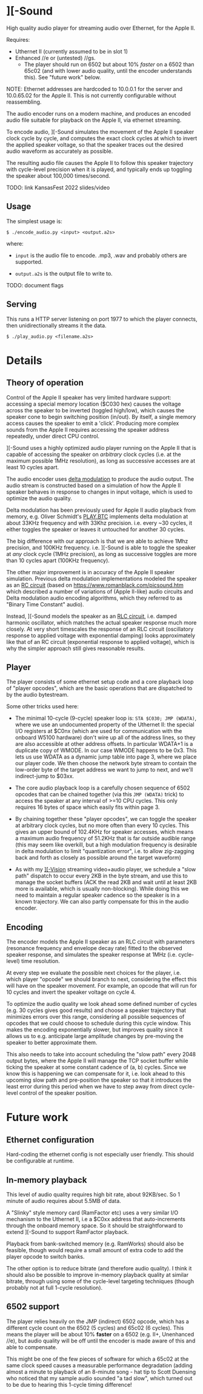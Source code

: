 # ][-Sound

High quality audio player for streaming audio over Ethernet, for the Apple II.

Requires:
*  Uthernet II (currently assumed to be in slot 1)
*  Enhanced //e or (untested) //gs.  
    * The player should run on 6502 but about 10% _faster_ on a 6502 than 65c02 (and with lower audio quality, until
    the encoder understands this).  See "future work" below.

NOTE: Ethernet addresses are hardcoded to 10.0.0.1 for the server and 10.0.65.02 for the Apple II.  This is not
currently configurable without reassembling.

The audio encoder runs on a modern machine, and produces an encoded audio file suitable for playback on the Apple
II, via ethernet streaming.

To encode audio, ][-Sound simulates the movement of the Apple II speaker clock cycle by cycle, and computes the exact
clock cycles at which to invert the applied speaker voltage, so that the speaker traces out the desired audio waveform as accurately
as possible.

The resulting audio file causes the Apple II to follow this speaker trajectory with cycle-level precision when it is
played, and typically ends up toggling the speaker about 100,000 times/second.

TODO: link KansasFest 2022 slides/video

## Usage

The simplest usage is:

```
$ ./encode_audio.py <input> <output.a2s>
```

where: 

*  `input` is the audio file to encode.  .mp3, .wav and probably others are supported.

*  `output.a2s` is the output file to write to.

TODO: document flags

## Serving

This runs a HTTP server listening on port 1977 to which the player connects, then unidirectionally streams it the data.

```
$ ./play_audio.py <filename.a2s>
```

# Details

## Theory of operation

Control of the Apple II speaker has very limited hardware support: accessing a special memory location ($C030 hex)
causes the voltage across the speaker to be inverted (toggled high/low), which causes the speaker cone to begin
switching position (in/out).  By itself, a single memory access causes the speaker to emit a 'click'.  Producing more
complex sounds from the Apple II requires accessing the speaker address repeatedly, under direct CPU control.

][-Sound uses a highly optimized audio player running on the Apple II that is capable of accessing the speaker
on _arbitrary_ clock cycles (i.e. at the maximum possible 1MHz resolution), as long as successive accesses are at least
10 cycles apart.

The audio encoder uses [delta modulation](https://en.wikipedia.org/wiki/Delta_modulation) to produce the audio output.
The audio stream is constructed based on a simulation of how the Apple II speaker behaves in response to changes in input
voltage, which is used to optimize the audio quality.

Delta modulation has been previously used for Apple II audio playback from memory, e.g. Oliver Schmidt's [PLAY.BTC](https://github.com/oliverschmidt/Play-BTc)
implements delta modulation at about 33KHz frequency and with 33Khz precision.  i.e. every ~30 cycles, it either toggles
the speaker or leaves it untouched for another 30 cycles.

The big difference with our approach is that we are able to achieve 1Mhz precision, and 100KHz frequency.  i.e. ][-Sound
is able to toggle the speaker at _any_ clock cycle (1MHz precision), as long as successive toggles are more than 10
cycles apart (100KHz frequency).

The other major improvement is in accuracy of the Apple II speaker simulation.   Previous delta modulation
implementations modeled the speaker as an [RC circuit](https://en.wikipedia.org/wiki/RC_circuit) (based on https://www.romanblack.com/picsound.htm
which described a number of variations of (Apple II-like) audio circuits and Delta modulation audio encoding algorithms,
which they referred to as "Binary Time Constant" audio).

Instead, ][-Sound models the speaker as an [RLC circuit](https://en.wikipedia.org/wiki/RLC_circuit), i.e. damped harmonic oscillator, which matches the actual
speaker response much more closely.  At very short timescales the response of an RLC circuit (oscillatory response to
applied voltage with exponential damping) looks approximately like that of an RC circuit (exponential response to
applied voltage), which is why the simpler approach still gives reasonable results.

## Player

The player consists of some ethernet setup code and a core playback loop of "player opcodes", which are the basic
operations that are dispatched to by the audio bytestream.

Some other tricks used here:

- The minimal 10-cycle (9-cycle) speaker loop is: `STA $C030; JMP (WDATA)`, where we use an undocumented property of the
  Uthernet II: the special I/O registers at $C0nx (which are used for communication with the onboard W5100 hardware)
  don't wire up all of the address lines, so they are also accessible at other address offsets.  In particular WDATA+1 is a duplicate copy of WMODE.  In our case WMODE happens to be 0x3.
  This lets us use WDATA as a dynamic jump table into page 3, where we place our player code.  We then choose the
  network byte stream to contain the low-order byte of the target address we want to jump to next, and we'll
  indirect-jump to $03xx.

- The core audio playback loop is a carefully chosen sequence of 6502 opcodes that can be chained together (via this
  `JMP (WDATA)` trick) to access the speaker at any interval of >=10 CPU cycles.  This only requires 16 bytes of space 
  which easily fits within page 3.
  
- By chaining together these "player opcodes", we can toggle the speaker at arbitrary clock cycles, but no more often
  than every 10 cycles.  This gives an upper bound of 102.4KHz for speaker accesses, which means a maximum audio
  frequency of 51.2KHz that is far outside audible range (this may seem like overkill, but a high modulation frequency is desirable in delta modulation to limit "quantization error", i.e. to allow zig-zagging back and forth as closely as possible around the target waveform) 

- As with my [\]\[-Vision](https://github.com/KrisKennaway/ii-vision) streaming video+audio player, we schedule a "slow
  path" dispatch to occur every 2KB in the byte stream, and use this to manage the socket buffers (ACK the read 2KB and
  wait until at least 2KB more is available, which is usually non-blocking).  While doing this we need to maintain a
  regular speaker cadence so the speaker is in a known trajectory.  We can also partly compensate for this in
  the audio encoder. 

## Encoding

The encoder models the Apple II speaker as an RLC circuit with parameters (resonance frequency and envelope decay rate)
fitted to the observed speaker response, and simulates the speaker response at 1MHz (i.e. cycle-level) time resolution.

At every step we evaluate the possible next choices for the player, i.e. which player "opcode" we should branch to
next, considering the effect this will have on the speaker movement.  For example, an opcode that will run for 10 cycles
and invert the speaker voltage on cycle 4. 

To optimize the audio quality we look ahead some defined number of cycles (e.g. 30 cycles gives good results) and choose
a speaker trajectory that minimizes errors over this range, considering all possible sequences of opcodes that we could
choose to schedule during this cycle window.  This makes the encoding exponentially slower, but improves quality since
it allows us to e.g. anticipate large amplitude changes by pre-moving the speaker to better approximate them.

This also needs to take into account scheduling the "slow path" every 2048 output bytes, where the Apple II will manage
the TCP socket buffer while ticking the speaker at some constant cadence of (a, b) cycles.  Since
we know this is happening we can compensate for it, i.e. look ahead to this upcoming slow path and pre-position the
speaker so that it introduces the least error during this period when we have to step away from direct cycle-level control of the speaker position.

# Future work

## Ethernet configuration

Hard-coding the ethernet config is not especially user friendly.  This should be configurable at runtime.

## In-memory playback

This level of audio quality requires high bit rate, about 92KB/sec.  So 1 minute of audio requires about 5.5MB of data.

A "Slinky" style memory card (RamFactor etc) uses a very similar I/O mechanism to the Uthernet II, i.e a $C0xx address
that auto-increments through the onboard memory space.  So it should be straightforward to extend ][-Sound to support
RamFactor playback.

Playback from bank-switched memory (e.g. RamWorks) should also be feasible, though would require a small amount of 
extra code to add the player opcode to switch banks.

The other option is to reduce bitrate (and therefore audio quality).  I think it should also be possible to improve
in-memory playback quality at similar bitrate, through using some of the cycle-level targeting techniques (though
probably not at full 1-cycle resolution).

## 6502 support

The player relies heavily on the JMP (indirect) 6502 opcode, which has a different cycle count on the 6502 (5 cycles)
and 65c02 (6 cycles).  This means the player will be about 10% **faster** on a 6502 (e.g. II+, Unenhanced //e), but
audio quality will be off until the encoder is made aware of this and able to compensate.

This might be one of the few pieces of software for which a 65c02 at the same clock speed causes a measurable
performance degradation (adding almost a minute to playback of an 8-minute song - hat tip to Scott Duensing who noticed
that my sample audio sounded "a tad slow", which turned out to be due to hearing this 1-cycle timing difference!
